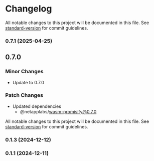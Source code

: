 # Changelog

All notable changes to this project will be documented in this file. See [standard-version](https://github.com/conventional-changelog/standard-version) for commit guidelines.

### 0.7.1 (2025-04-25)

## 0.7.0

### Minor Changes

- Update to 0.7.0

### Patch Changes

- Updated dependencies
  - @netapplabs/wasm-promisify@0.7.0

All notable changes to this project will be documented in this file. See [standard-version](https://github.com/conventional-changelog/standard-version) for commit guidelines.

### 0.1.3 (2024-12-12)

### 0.1.1 (2024-12-11)
